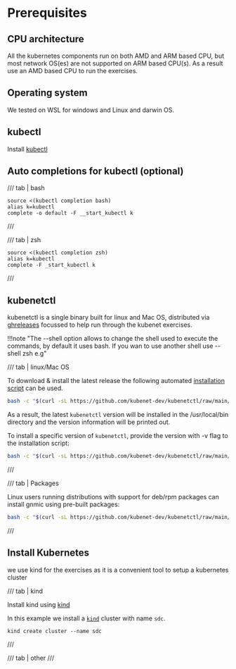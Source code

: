 # Prerequisites

## CPU architecture

All the kubernetes components run on both AMD and ARM based CPU, but most network OS(es) are not supported on ARM based CPU(s). As a result use an AMD based CPU to run the exercises.

## Operating system

We tested on WSL for windows and Linux and darwin OS.

## kubectl

Install [kubectl][kubectl]

## Auto completions for kubectl (optional)

/// tab | bash

```
source <(kubectl completion bash)
alias k=kubectl
complete -o default -F __start_kubectl k
```
///

/// tab | zsh
```
source <(kubectl completion zsh)
alias k=kubectl
complete -F _start_kubectl k
```
///

## kubenetctl

kubenetctl is a single binary built for linux and Mac OS, distributed via [ghreleases][ghreleases] focussed to help run through the kubenet exercises. 


!!!note "The --shell option allows to change the shell used to execute the commands, by default it uses bash. If you wan to use another shell use --shell zsh e.g"

/// tab | linux/Mac OS

To download & install the latest release the following automated [installation script][installscript] can be used.

```bash
bash -c "$(curl -sL https://github.com/kubenet-dev/kubenetctl/raw/main/install.sh)"
```

As a result, the latest `kubenetctl` version will be installed in the /usr/local/bin directory and the version information will be printed out.


To install a specific version of `kubenetctl`, provide the version with -v flag to the installation script:

```bash
bash -c "$(curl -sL https://github.com/kubenet-dev/kubenetctl/raw/main/install.sh)" -- -v 0.0.1
```

///

/// tab | Packages

Linux users running distributions with support for deb/rpm packages can install gnmic using pre-built packages:

```bash
bash -c "$(curl -sL https://github.com/kubenet-dev/kubenetctl/raw/main/install.sh)" -- --use-pkg
```

///

## Install Kubernetes 

we use kind for the exercises as it is a convenient tool to setup a kubernetes cluster 

/// tab | kind

Install kind using [kind][kind-install]

In this example we install a [`kind`][kind] cluster with name `sdc`. 

```
kind create cluster --name sdc
```
///

/// tab | other
///

[kind-install]: https://kind.sigs.k8s.io/docs/user/quick-start/#installation
[kind]: https://kind.sigs.k8s.io/
[kubectl]: https://kubernetes.io/docs/tasks/tools/
[ghreleases]: https://github.com/pkgserver-dev/pkgctl/releases
[installscript]: https://github.com/pkgserver-dev/pkgctl/blob/main/install.sh